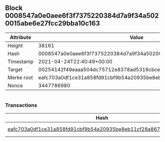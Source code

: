 ## Block 0008547a0e0aee6f3f7375220384d7a9f34a5020015abe6e27fcc29bba10c163

Attribute | Value
--- | ---
Height | 38161
Hash | 0008547a0e0aee6f3f7375220384d7a9f34a5020015abe6e27fcc29bba10c163
Timestamp | 2021-04-24T22:40:49+00:00
Target | 00254142f49eaaa504dc75712e8378ad5316cbcead634704b3734b6271167cc4
Merke root | eafc703a0df1ce31a858fd91cbf9b54a20935be8eb11cf28a8678df1e9374326
Nonce | 3447786980

```

```

### Transactions

Hash | Amount
--- | ---
[eafc703a0df1ce31a858fd91cbf9b54a20935be8eb11cf28a8678df1e9374326](eafc703a0df1ce31a858fd91cbf9b54a20935be8eb11cf28a8678df1e9374326.md) | 10.00000000 SKEPTI 
